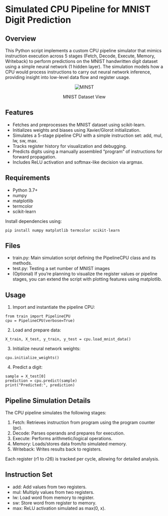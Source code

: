 # Simulated CPU Pipeline for MNIST Digit Prediction

## Overview

This Python script implements a custom CPU pipeline simulator that mimics instruction execution across 5 stages (Fetch, Decode, Execute, Memory, Writeback) to perform predictions on the MNIST handwritten digit dataset using a simple neural network (1 hidden layer). The simulation models how a CPU would process instructions to carry out neural network inference, providing insight into low-level data flow and register usage.

<div align="center">
  
  ![MINST](https://upload.wikimedia.org/wikipedia/commons/b/b1/MNIST_dataset_example.png)
   
   MNIST Dataset View
</div>

## Features
- Fetches and preprocesses the MNIST dataset using scikit-learn.
- Initializes weights and biases using Xavier/Glorot initialization.
- Simulates a 5-stage pipeline CPU with a simple instruction set: add, mul, lw, sw, max.
- Tracks register history for visualization and debugging.
- Predicts digits using a manually assembled “program” of instructions for forward propagation.
- Includes ReLU activation and softmax-like decision via argmax.

## Requirements
- Python 3.7+
- numpy
- matplotlib
- termcolor
- scikit-learn

Install dependencies using:

```
pip install numpy matplotlib termcolor scikit-learn
```


## Files
- train.py: Main simulation script defining the PipelineCPU class and its methods.
- test.py: Testing a set number of MNIST images 
- (Optional) If you’re planning to visualize the register values or pipeline stages, you can extend the script with plotting features using matplotlib.

## Usage
1.	Import and instantiate the pipeline CPU:
   
```
from train import PipelineCPU
cpu = PipelineCPU(verbose=True)
```

2.	Load and prepare data:

```
X_train, X_test, y_train, y_test = cpu.load_mnist_data()
```
3.	Initialize neural network weights:
```
cpu.initialize_weights()
```
4.	Predict a digit:

```
sample = X_test[0]
prediction = cpu.predict(sample)
print("Predicted:", prediction)
```

## Pipeline Simulation Details

The CPU pipeline simulates the following stages:
1. Fetch: Retrieves instruction from program using the program counter (pc).
2. Decode: Parses operands and prepares for execution.
3. Execute: Performs arithmetic/logical operations.
4. Memory: Loads/stores data from/to simulated memory.
5. Writeback: Writes results back to registers.

Each register (r1 to r26) is tracked per cycle, allowing for detailed analysis.

## Instruction Set
- add: Add values from two registers.
- mul: Multiply values from two registers.
- lw: Load word from memory to register.
- sw: Store word from register to memory.
- max: ReLU activation simulated as max(0, x).
